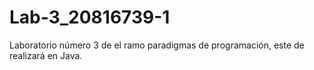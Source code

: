 # Lab-3_20816739-1
Laboratorio número 3 de el ramo paradigmas de programación, este de realizará en Java.
